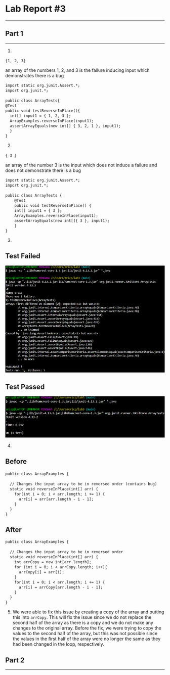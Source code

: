 # **Lab Report #3**
***

## Part 1
***

1.

`{1, 2, 3}`

an array of the numbers 1, 2, and 3 is the failure inducing input which demonstrates there is a bug

```
import static org.junit.Assert.*;
import org.junit.*;

public class ArrayTests{
@Test
public void testReverseInPlace(){
  int[] input1 = { 1, 2, 3 };
  ArrayExamples.reverseInPlace(input1);
  assertArrayEquals(new int[] { 3, 2, 1 }, input1);
  }
}
```

2.

`{ 3 }`

an array of the number 3 is the input which does not induce a failure and does not demonstrate there is a bug

```
import static org.junit.Assert.*;
import org.junit.*;

public class ArrayTests {
	@Test 
	public void testReverseInPlace() {
    int[] input1 = { 3 };
    ArrayExamples.reverseInPlace(input1);
    assertArrayEquals(new int[]{ 3 }, input1);
	}
}
```

3.
## Test Failed
![TestFailed](lab4a.png)

## Test Passed
![TestPassed](lab4b.png)

4.
## Before

```
public class ArrayExamples {
  
  // Changes the input array to be in reversed order (contains bug)
  static void reverseInPlace(int[] arr) {
    for(int i = 0; i < arr.length; i += 1) {
      arr[i] = arr[arr.length - i - 1];
    }
  }
}
```

## After

```
public class ArrayExamples {
  
  // Changes the input array to be in reversed order
  static void reverseInPlace(int[] arr) {
    int arrCopy = new int[arr.length];
    for (int i = 0; i < arrCopy.length; i++){
      arrCopy[i] = arr[i];
    }
    for(int i = 0; i < arr.length; i += 1) {
      arr[i] = arrCopy[arr.length - i - 1];
    }
  }
}
```

5. We were able to fix this issue by creating a copy of the array and putting this into `arrCopy`. This will fix the issue since we do not replace the second half of the array as there is
a copy and we do not make any changes to the original array. Before the fix, we were trying to copy the values to the second half of the array, but this was not possible since the values in the
first half of the array were no longer the same as they had been changed in the loop, respectively.

## Part 2
***
